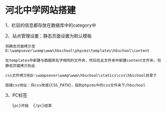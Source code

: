 # 河北中学网站搭建

1、栏目的信息都存放在数据库中的category中

2、站点管理设置：静态页面设置为默认模板

    将静态页面拷贝至D:\wampsever\wamp\www\hbschool\phpcms\templates\hbschool\content
    
    在templates中新建与数据库名字相同的文件夹，然后在此文件夹中新建content文件夹，将静态页面拷贝到此
    
    css文件拷贝到D:\wampsever\wamp\www\hbschool\statics\css\hbschool目录下
    
    链接css地址：将css改成{CSS_PATH}，指到phpcms中的css文件夹下/hbschool
  3、PC标签
    
       {pc}开始  {/pc}结束
